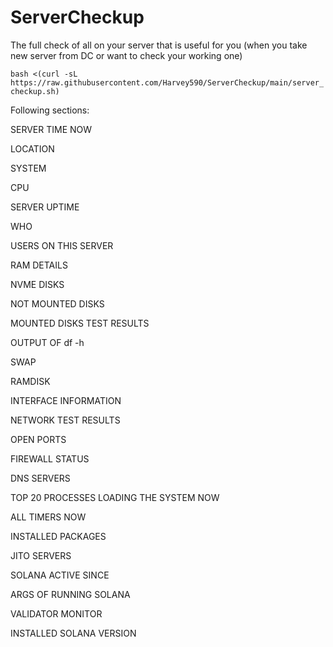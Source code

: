# ServerCheckup
The full check of all on your server that is useful for you (when you take new server from DC or want to check your working one)


`bash <(curl -sL https://raw.githubusercontent.com/Harvey590/ServerCheckup/main/server_checkup.sh)`



Following sections:


SERVER TIME NOW

LOCATION

SYSTEM

CPU

SERVER UPTIME

WHO

USERS ON THIS SERVER

RAM DETAILS

NVME DISKS

NOT MOUNTED DISKS

MOUNTED DISKS TEST RESULTS

OUTPUT OF df -h

SWAP

RAMDISK

INTERFACE INFORMATION

NETWORK TEST RESULTS

OPEN PORTS

FIREWALL STATUS

DNS SERVERS

TOP 20 PROCESSES LOADING THE SYSTEM NOW

ALL TIMERS NOW

INSTALLED PACKAGES

JITO SERVERS

SOLANA ACTIVE SINCE

ARGS OF RUNNING SOLANA

VALIDATOR MONITOR

INSTALLED SOLANA VERSION
